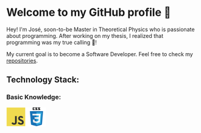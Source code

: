 # Welcome to my GitHub profile :wave:

Hey! I'm José, soon-to-be Master in Theoretical Physics who is passionate about programming. After working on my thesis, I realized that programming was my true calling :slightly_smiling_face:!

My current goal is to become a Software Developer. Feel free to check my [repositories](https://github.com/miniplanck?tab=repositories).

## Technology Stack:

<h3>Basic Knowledge:</h3>
<a href="https://www.javascript.com/"><img src="https://github.com/devicons/devicon/blob/master/icons/javascript/javascript-original.svg" alt="JavaScript Logo" width="50px" height="50px" padding-righ="10px"></a>
<a href="https://developer.mozilla.org/en-US/docs/Web/CSS"><img src="https://github.com/devicons/devicon/blob/master/icons/css3/css3-original-wordmark.svg" alt="CSS Logo" width="50px" height="50px" padding-righ="10px"></a>

